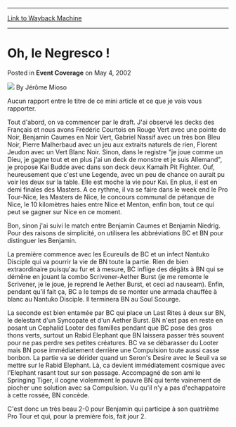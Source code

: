 
---
[Link to Wayback Machine](https://web.archive.org/web/20220119071156/https://magic.wizards.com/en/articles/archive/event-coverage/oh-le-negresco-2002-05-04)

[_metadata_:author]:- "Jérôme Mioso"
[_metadata_:description]:- "Aucun rapport entre le titre de ce mini article et ce que je vais vous rapporter. Tout d'abord, on va commencer par le draft. J'ai observé les decks des Français et nous avons Frédéric Courtois en Rouge Vert avec une pointe de Noir, Benjamin Caumes en Noir Vert, Gabriel Nassif avec un très bon Bleu Noir, Pierre Malherbaud avec un jeu aux extraits naturels de rien, Florent"
[_metadata_:generator]:- "Drupal 7 (http://drupal.org)"
[_metadata_:node]:- "799176"
[_metadata_:publish_date]:- "2002-05-04"
[_metadata_:source]:- "div-main-content"
[_metadata_:title]:- "Oh, le Negresco !"
[_metadata_:wayback_capture_timestamp]:- "2022-01-19 07:11:56"
[_metadata_:wayback_raw_url]:- "https://web.archive.org/web/20220119071156id_/https://magic.wizards.com/en/articles/archive/event-coverage/oh-le-negresco-2002-05-04"
[_metadata_:wayback_url]:- "https://magic.wizards.com/en/articles/archive/event-coverage/oh-le-negresco-2002-05-04"
---


Oh, le Negresco !
=================



 Posted in **Event Coverage**
 on May 4, 2002 






![](https://media.magic.wizards.com/styles/auth_small/public/generic-avatar-150_581.png)
By Jérôme Mioso











Aucun rapport entre le titre de ce mini article et ce que je vais vous rapporter. 

Tout d'abord, on va commencer par le draft. J'ai observé les decks des Français et nous avons Frédéric Courtois en Rouge Vert avec une pointe de Noir, Benjamin Caumes en Noir Vert, Gabriel Nassif avec un très bon Bleu Noir, Pierre Malherbaud avec un jeu aux extraits naturels de rien, Florent Jeudon avec un Vert Blanc Noir. Sinon, dans le registre "je joue comme un Dieu, je gagne tout et en plus j'ai un deck de monstre et je suis Allemand", je propose Kai Budde avec dans son deck deux Kamalh Pit Fighter. Ouf, heureusement que c'est une Legende, avec un peu de chance on aurait pu voir les deux sur la table. Elle est moche la vie pour Kai. En plus, il est en demi finales des Masters. A ce rythme, il va se faire dans le week end le Pro Tour-Nice, les Masters de Nice, le concours communal de pétanque de Nice, le 10 kilomètres haies entre Nice et Menton, enfin bon, tout ce qui peut se gagner sur Nice en ce moment. 

Bon, sinon j'ai suivi le match entre Benjamin Caumes et Benjamin Niedrig. Pour des raisons de simplicité, on utilisera les abbréviations BC et BN pour distinguer les Benjamin. 

La première commence avec les Ecureuils de BC et un infect Nantuko Disciple qui va pourrir la vie de BN toute la partie. Rien de bien extraordinaire puisqu'au fur et à mesure, BC inflige des dégâts à BN qui se démêne en jouant la combo Scrivener-Aether Burst (je me remonte le Scrivener, je le joue, je reprend le Aether Burst, et ceci ad nauseam). Enfin, pendant qu'il fait ça, BC a le temps de se monter une armada chauffée à blanc au Nantuko Disciple. Il terminera BN au Soul Scourge. 

La seconde est bien entamée par BC qui place un Last Rites à deux sur BN, le delestant d'un Syncopate et d'un Aether Burst. BN n'est pas en reste en posant un Cephalid Looter des familles pendant que BC pose des gros thons verts, surtout un Rabid Elephant que BN laissera passer très souvent pour ne pas perdre ses petites créatures. BC va se débarasser du Looter mais BN pose immédiatement derrière une Compulsion toute aussi casse bonbon. La partie va se dérider quand un Seron's Desire avec le Seuil va se mettre sur le Rabid Elephant. Là, ca devient immédiatement cosmique avec l'Elephant rasant tout sur son passage. Accompagné de son ami le Springing Tiger, il cogne violemment le pauvre BN qui tente vainement de piocher une solution avec sa Compulsion. Vu qu'il n'y a pas d'echappatoire à cette rossée, BN concède. 

C'est donc un très beau 2-0 pour Benjamin qui participe à son quatrième Pro Tour et qui, pour la première fois, fait jour 2. 







